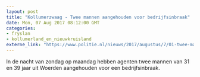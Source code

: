 ```yaml
---
layout: post
title: "Kollumerzwaag - Twee mannen aangehouden voor bedrijfsinbraak"
date: Mon, 07 Aug 2017 08:12:00 GMT
categories: 
- fryslan 
- kollumerland_en_nieuwkruisland 
externe_link: "https://www.politie.nl/nieuws/2017/augustus/7/01-twee-mannen-aangehouden-voor-bedrijfsinbraak.html"
---
```


In de nacht van zondag op maandag hebben agenten twee mannen van 31 en 39 jaar uit Woerden aangehouden voor een bedrijfsinbraak.
